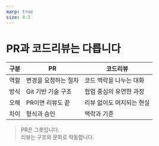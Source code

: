 ```yaml
---
marp: true
size: 4:3
---
```


# PR과 코드리뷰는 다릅니다

| 구분   | PR                    | 코드리뷰                   |
|--------|------------------------|-----------------------------|
| 역할   | 변경을 요청하는 절차   | 코드 맥락을 나누는 대화     |
| 방식   | Git 기반 기술 구조     | 협업 중심의 유연한 과정     |
| 오해   | PR이면 리뷰도 끝       | 리뷰 없이도 머지되는 현실   |
| 차이   | 형식과 승인            | 맥락과 기준                 |

> PR은 그릇입니다.  
> 리뷰는 구조와 문화로 작동합니다.
